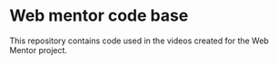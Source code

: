 # Web mentor code base

This repository contains code used in the videos created for the Web Mentor project.
